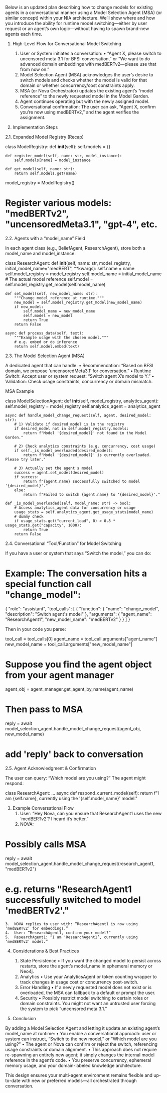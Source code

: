 Below is an updated plan describing how to change models for existing agents in a conversational manner using a Model Selection Agent (MSA) (or similar concept) within your NIA architecture. We’ll show where and how you introduce the ability for runtime model switching—either by user request or an agent’s own logic—without having to spawn brand-new agents each time.

1. High-Level Flow for Conversational Model Switching
	1.	User or System initiates a conversation:
	•	“Agent X, please switch to uncensored meta 3.1 for BFSI conversation,” or “We want to do advanced domain embeddings with medBERTv2—please use that from now on.”
	2.	Model Selection Agent (MSA) acknowledges the user’s desire to switch models and checks whether the model is valid for that domain or whether concurrency/cost constraints apply.
	3.	MSA (or Nova Orchestrator) updates the existing agent’s “model reference” to the newly requested model in the Model Garden.
	4.	Agent continues operating but with the newly assigned model.
	5.	Conversational confirmation: The user can ask, “Agent X, confirm you’re now using medBERTv2,” and the agent verifies the assignment.

2. Implementation Steps

2.1. Expanded Model Registry (Recap)

class ModelRegistry:
    def __init__(self):
        self.models = {}
    
    def register_model(self, name: str, model_instance):
        self.models[name] = model_instance
    
    def get_model(self, name: str):
        return self.models.get(name)

model_registry = ModelRegistry()
# Register various models: "medBERTv2", "uncensoredMeta3.1", "gpt-4", etc.

2.2. Agents with a “model_name” Field

In each agent class (e.g., BeliefAgent, ResearchAgent), store both a model_name and model_instance:

class ResearchAgent:
    def __init__(self, name: str, model_registry, initial_model_name="medBERT", **kwargs):
        self.name = name
        self.model_registry = model_registry
        self.model_name = initial_model_name
        # The actual model reference
        self.model = self.model_registry.get_model(self.model_name)
    
    def set_model(self, new_model_name: str):
        """Change model reference at runtime."""
        new_model = self.model_registry.get_model(new_model_name)
        if new_model:
            self.model_name = new_model_name
            self.model = new_model
            return True
        return False

    async def process_data(self, text):
        """Example usage with the chosen model."""
        # e.g. embed or do inference
        return self.model.embed(text)

2.3. The Model Selection Agent (MSA)

A dedicated agent that can handle:
	•	Recommendation: “Based on BFSI domain, we propose ‘uncensoredMeta3.1’ for conversation.”
	•	Runtime Switch: Accept user or system request: “Switch agent X’s model to Y.”
	•	Validation: Check usage constraints, concurrency or domain mismatch.

MSA Example

class ModelSelectionAgent:
    def __init__(self, model_registry, analytics_agent):
        self.model_registry = model_registry
        self.analytics_agent = analytics_agent

    async def handle_model_change_request(self, agent, desired_model: str):
        # 1) Validate if desired_model is in the registry
        if desired_model not in self.model_registry.models:
            return f"Model '{desired_model}' not found in the Model Garden."

        # 2) Check analytics constraints (e.g. concurrency, cost usage)
        if self._is_model_overloaded(desired_model):
            return f"Model '{desired_model}' is currently overloaded. Please try later."

        # 3) Actually set the agent's model
        success = agent.set_model(desired_model)
        if success:
            return f"{agent.name} successfully switched to model '{desired_model}'."
        else:
            return f"Failed to switch {agent.name} to '{desired_model}'."

    def _is_model_overloaded(self, model_name: str) -> bool:
        # Access analytics_agent data for concurrency or usage
        usage_stats = self.analytics_agent.get_usage_stats(model_name)
        # dummy check
        if usage_stats.get("current_load", 0) > 0.8 * usage_stats.get("capacity", 1000):
            return True
        return False

2.4. Conversational “Tool/Function” for Model Switching

If you have a user or system that says “Switch the model,” you can do:

# Example: The conversation hits a special function call "change_model":
{
  "role": "assistant",
  "tool_calls": [
    {
      "function": {
         "name": "change_model",
         "description": "Switch agent's model"
      },
      "arguments": {
         "agent_name": "ResearchAgent1",
         "new_model_name": "medBERTv2"
      }
    }
  ]
}

Then in your code you parse:

tool_call = tool_calls[0]
agent_name = tool_call.arguments["agent_name"]
new_model_name = tool_call.arguments["new_model_name"]

# Suppose you find the agent object from your agent manager
agent_obj = agent_manager.get_agent_by_name(agent_name)

# Then pass to MSA
reply = await model_selection_agent.handle_model_change_request(agent_obj, new_model_name)
# add 'reply' back to conversation

2.5. Agent Acknowledgment & Confirmation

The user can query: “Which model are you using?” The agent might respond:

class ResearchAgent:
    ...
    async def respond_current_model(self):
        return f"I am {self.name}, currently using the '{self.model_name}' model."

3. Example Conversational Flow
	1.	User: “Hey Nova, can you ensure that ResearchAgent1 uses the new ‘medBERTv2’? I heard it’s better.”
	2.	NOVA:

# Possibly calls MSA
reply = await model_selection_agent.handle_model_change_request(research_agent1, "medBERTv2")
# e.g. returns "ResearchAgent1 successfully switched to model 'medBERTv2'."


	3.	NOVA replies to user with: “ResearchAgent1 is now using ‘medBERTv2’ for embeddings.”
	4.	User: “ResearchAgent1, confirm your model?”
	5.	ResearchAgent1: “I am ‘ResearchAgent1’, currently using ‘medBERTv2’ model.”

4. Considerations & Best Practices
	1.	State Persistence
	•	If you want the changed model to persist across restarts, store the agent’s model_name in ephemeral memory or Neo4j.
	2.	Analytics
	•	Use your AnalyticsAgent or token counting wrapper to track changes in usage cost or concurrency post-switch.
	3.	Error Handling
	•	If a newly requested model does not exist or is overloaded, the MSA can fallback to a default or prompt the user.
	4.	Security
	•	Possibly restrict model switching to certain roles or domain constraints. You might not want an untrusted user forcing the system to pick “uncensored meta 3.1.”

5. Conclusion

By adding a Model Selection Agent and letting it update an existing agent’s model_name at runtime:
	•	You enable a conversational approach: user or system can instruct, “Switch to the new model,” or “Which model are you using?”
	•	The agent or Nova can confirm or reject the switch, referencing usage constraints or domain alignment.
	•	This approach does not require re-spawning an entirely new agent; it simply changes the internal model reference in the agent’s code.
	•	You preserve concurrency, ephemeral memory usage, and your domain-labeled knowledge architecture.

This design ensures your multi-agent environment remains flexible and up-to-date with new or preferred models—all orchestrated through conversation.